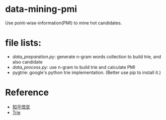 # data-mining-pmi

Use point-wise-information(PMI) to mine hot candidates.

# file lists:

+ *data\_preparation.py*: generate n-gram words collection to build trie, and also candidate
+ *data\_process.py*: use n-gram to build trie and calculate PMI
+ pygtrie: google's python trie implementation. (Better use pip to install it.)

# Reference

+ [知乎悟空](https://zhuanlan.zhihu.com/p/25499358?columnSlug=f4239f530c65ad0d3218bf51735cb5be)
+ [Trie](https://github.com/google/pygtrie)
